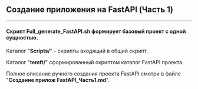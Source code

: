 ## Создание приложения на FastAPI (Часть 1)
___
#### Скрипт __Full_generate_FastAPI.sh__ формирует базовый проект с одной сущностью.
Каталог "__Scripts/__" - скрипты входящий в общий скрипт.  

Каталог "__temft/__" сформированный скриптом каталог FastAPI проекта.

Полное описание ручного создания проекта FastAPI смотри в файле "__Создание прилож FastAPI_Часть1.md__".

